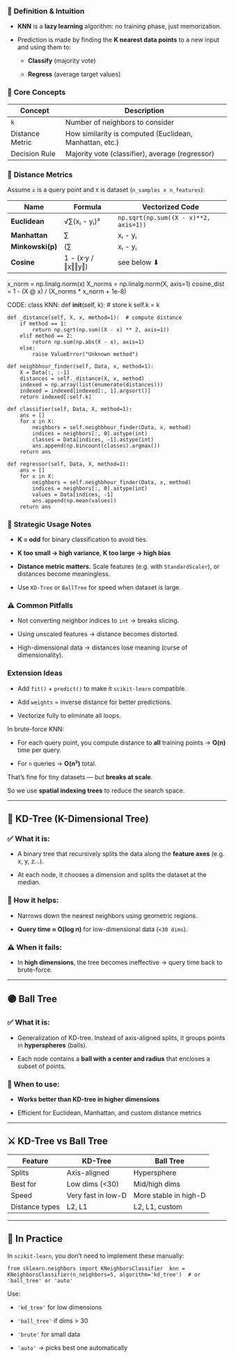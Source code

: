 
### 🔹 **Definition & Intuition**

- **KNN** is a **lazy learning** algorithm: no training phase, just memorization.
    
- Prediction is made by finding the **K nearest data points** to a new input and using them to:
    
    - **Classify** (majority vote)
        
    - **Regress** (average target values)

### 🔸 **Core Concepts**

| Concept         | Description                                             |
| --------------- | ------------------------------------------------------- |
| `k`             | Number of neighbors to consider                         |
| Distance Metric | How similarity is computed (Euclidean, Manhattan, etc.) |
| Decision Rule   | Majority vote (classifier), average (regressor)         |

### 🧠 **Distance Metrics**

Assume `x` is a query point and `X` is dataset (`n_samples x n_features`):

|Name|Formula|Vectorized Code|
|---|---|---|
|**Euclidean**|√∑(xᵢ - yᵢ)²|`np.sqrt(np.sum((X - x)**2, axis=1))`|
|**Manhattan**|∑|xᵢ - yᵢ|
|**Minkowski(p)**|(∑|xᵢ - yᵢ|
|**Cosine**|1 - (x·y / ‖x‖‖y‖)|see below ⬇|

x_norm = np.linalg.norm(x)
X_norms = np.linalg.norm(X, axis=1)
cosine_dist = 1 - (X @ x) / (X_norms * x_norm + 1e-8)

CODE:
class KNN:
    def __init__(self, k):                # store k
        self.k = k

    def _distance(self, X, x, method=1):  # compute distance
        if method == 1:
            return np.sqrt(np.sum((X - x) ** 2, axis=1))
        elif method == 2:
            return np.sum(np.abs(X - x), axis=1)
        else:
            raise ValueError("Unknown method")

    def neighbhour_finder(self, Data, x, method=1):
        X = Data[:, :-1]
        distances = self._distance(X, x, method)
        indexed = np.array(list(enumerate(distances)))
        indexed = indexed[indexed[:, 1].argsort()]
        return indexed[:self.k]

    def classifier(self, Data, X, method=1):
        ans = []
        for x in X:
            neighbors = self.neighbhour_finder(Data, x, method)
            indices = neighbors[:, 0].astype(int)
            classes = Data[indices, -1].astype(int)
            ans.append(np.bincount(classes).argmax())
        return ans

    def regressor(self, Data, X, method=1):
        ans = []
        for x in X:
            neighbors = self.neighbhour_finder(Data, x, method)
            indices = neighbors[:, 0].astype(int)
            values = Data[indices, -1]
            ans.append(np.mean(values))
        return ans


### 🎯 **Strategic Usage Notes**

- **K = odd** for binary classification to avoid ties.
    
- **K too small → high variance**, **K too large → high bias**
    
- **Distance metric matters.** Scale features (e.g. with `StandardScaler`), or distances become meaningless.
    
- Use `KD-Tree` or `BallTree` for speed when dataset is large.


### ⚠️ **Common Pitfalls**

- Not converting neighbor indices to `int` → breaks slicing.
    
- Using unscaled features → distance becomes distorted.
    
- High-dimensional data → distances lose meaning (curse of dimensionality).

### Extension Ideas

- Add `fit()` + `predict()` to make it `scikit-learn` compatible.
    
- Add `weights` = inverse distance for better predictions.
    
- Vectorize fully to eliminate all loops.


In brute-force KNN:

- For each query point, you compute distance to **all** training points → **O(n)** time per query.
    
- For `n` queries → **O(n²)** total.
    

That’s fine for tiny datasets — but **breaks at scale**.

So we use **spatial indexing trees** to reduce the search space.

---

## 🔺 KD-Tree (K-Dimensional Tree)

### ✅ What it is:

- A binary tree that recursively splits the data along the **feature axes** (e.g. x, y, z...).
    
- At each node, it chooses a dimension and splits the dataset at the median.
    

### 🧠 How it helps:

- Narrows down the nearest neighbors using geometric regions.
    
- **Query time ≈ O(log n)** for low-dimensional data (`<30 dims`).
    

### ⚠️ When it fails:

- In **high dimensions**, the tree becomes ineffective → query time back to brute-force.
    

---

## 🟣 Ball Tree

### ✅ What it is:

- Generalization of KD-tree. Instead of axis-aligned splits, it groups points in **hyperspheres** (balls).
    
- Each node contains a **ball with a center and radius** that encloses a subset of points.
    

### 🧠 When to use:

- **Works better than KD-tree in higher dimensions**
    
- Efficient for Euclidean, Manhattan, and custom distance metrics
    

---

## ⚔️ KD-Tree vs Ball Tree

|Feature|KD-Tree|Ball Tree|
|---|---|---|
|Splits|Axis-aligned|Hypersphere|
|Best for|Low dims (<30)|Mid/high dims|
|Speed|Very fast in low-D|More stable in high-D|
|Distance types|L2, L1|L2, L1, custom|

---

## 🔧 In Practice

In `scikit-learn`, you don’t need to implement these manually:


`from sklearn.neighbors import KNeighborsClassifier  knn = KNeighborsClassifier(n_neighbors=5, algorithm='kd_tree')  # or 'ball_tree' or 'auto'`

Use:

- `'kd_tree'` for low dimensions
    
- `'ball_tree'` if dims > 30
    
- `'brute'` for small data
    
- `'auto'` → picks best one automatically